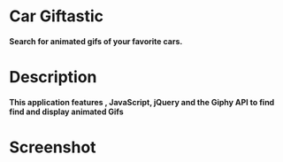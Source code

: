 # Car Giftastic

#### Search for animated gifs of your favorite cars.

# Description

#### This application features , JavaScript, jQuery and the Giphy API to find find and display animated Gifs

# Screenshot
